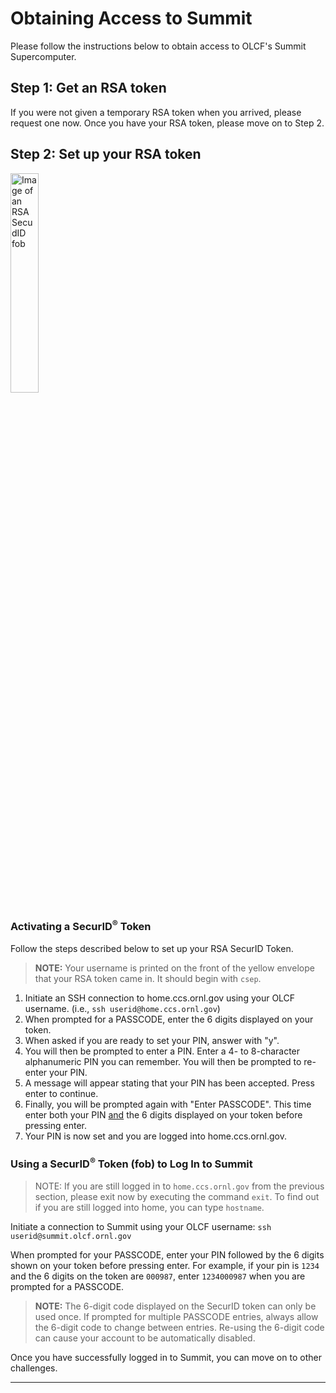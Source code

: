 # Obtaining Access to Summit

Please follow the instructions below to obtain access to OLCF's Summit Supercomputer.

## Step 1: Get an RSA token

If you were not given a temporary RSA token when you arrived, please request one now. Once you have your RSA token, please move on to Step 2.

## Step 2: Set up your RSA token

<img class="kb-img-right" src="https://www.olcf.ornl.gov/wp-content/uploads/2012/03/rsa_securid_fob.gif" alt="Image of an RSA SecudID fob" width="30%" />

### Activating a SecurID<sup>®</sup> Token

Follow the steps described below to set up your RSA SecurID Token.

> <strong>NOTE:</strong> Your username is printed on the front of the yellow envelope that your RSA token came in. It should begin with `csep`.

<ol>
 	<li>Initiate an SSH connection to home.ccs.ornl.gov using your OLCF username.
(i.e., <code>ssh userid@home.ccs.ornl.gov</code>)</li>
 	<li>When prompted for a PASSCODE, enter the 6 digits displayed on your token.</li>
 	<li>When asked if you are ready to set your PIN, answer with "y".</li>
 	<li>You will then be prompted to enter a PIN. Enter a 4- to 8-character alphanumeric PIN you can remember. You will then be prompted to re-enter your PIN.</li>
 	<li>A message will appear stating that your PIN has been accepted. Press enter to continue.</li>
 	<li>Finally, you will be prompted again with "Enter PASSCODE". This time enter both your PIN <u>and</u> the 6 digits displayed on your token before pressing enter.</li>
 	<li>Your PIN is now set and you are logged into home.ccs.ornl.gov.</li>
</ol>

### Using a SecurID<sup>®</sup> Token (fob) to Log In to Summit

> NOTE: If you are still logged in to `home.ccs.ornl.gov` from the previous section, please exit now by executing the command `exit`. To find out if you are still logged into home, you can type `hostname`. 

Initiate a connection to Summit using your OLCF username: <code>ssh userid<i></i>@summit.olcf.ornl.gov</code>

When prompted for your PASSCODE, enter your PIN followed by the 6 digits shown on your token before pressing enter. For example, if your pin is <code>1234</code> and the 6 digits on the token are <code>000987</code>, enter <code>1234000987</code> when you are prompted for a PASSCODE.

> <strong>NOTE:</strong> The 6-digit code displayed on the SecurID token can only be used once. If prompted for multiple PASSCODE entries, always allow the 6-digit code to change between entries. Re-using the 6-digit code can cause your account to be automatically disabled.

Once you have successfully logged in to Summit, you can move on to other challenges.

<hr>